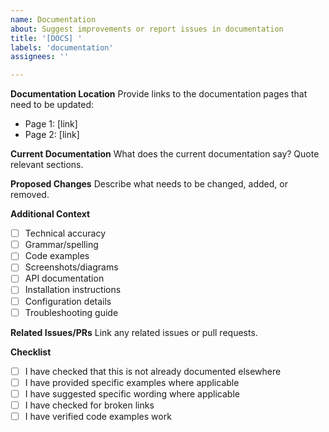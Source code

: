 ```yaml
---
name: Documentation
about: Suggest improvements or report issues in documentation
title: '[DOCS] '
labels: 'documentation'
assignees: ''

---
```


**Documentation Location**
Provide links to the documentation pages that need to be updated:
- Page 1: [link]
- Page 2: [link]

**Current Documentation**
What does the current documentation say? Quote relevant sections.

**Proposed Changes**
Describe what needs to be changed, added, or removed.

**Additional Context**
- [ ] Technical accuracy
- [ ] Grammar/spelling
- [ ] Code examples
- [ ] Screenshots/diagrams
- [ ] API documentation
- [ ] Installation instructions
- [ ] Configuration details
- [ ] Troubleshooting guide

**Related Issues/PRs**
Link any related issues or pull requests.

**Checklist**
- [ ] I have checked that this is not already documented elsewhere
- [ ] I have provided specific examples where applicable
- [ ] I have suggested specific wording where applicable
- [ ] I have checked for broken links
- [ ] I have verified code examples work

